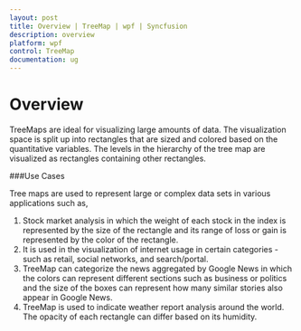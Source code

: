 ```yaml
---
layout: post
title: Overview | TreeMap | wpf | Syncfusion
description: overview
platform: wpf
control: TreeMap
documentation: ug
---
```


# Overview

TreeMaps are ideal for visualizing large amounts of data. The visualization space is split up into rectangles that are sized and colored based on the quantitative variables. The levels in the hierarchy of the tree map are visualized as rectangles containing other rectangles.

###Use Cases

Tree maps are used to represent large or complex data sets in various applications such as,

1. Stock market analysis in which the weight of each stock in the index is represented by the size of the rectangle and its range of loss or gain is represented by the color of the rectangle.
2. It is used in the visualization of internet usage in certain categories - such as retail, social networks, and search/portal.
3. TreeMap can categorize the news aggregated by Google News in which the colors can represent different sections such as business or politics and the size of the boxes can represent how many similar stories also appear in Google News.
4. TreeMap is used to indicate weather report analysis around the world. The opacity of each rectangle can differ based on its humidity.



